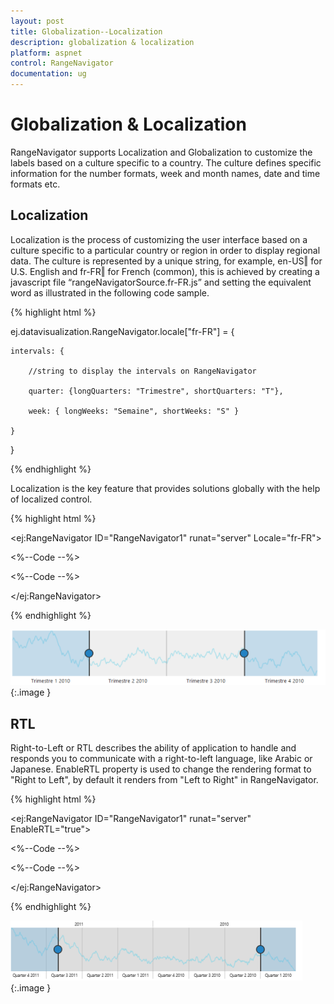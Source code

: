 ```yaml
---
layout: post
title: Globalization--Localization
description: globalization & localization
platform: aspnet
control: RangeNavigator
documentation: ug
---
```


# Globalization & Localization

RangeNavigator supports Localization and Globalization to customize the labels based on a culture specific to a country. The culture defines specific information for the number formats, week and month names, date and time formats etc. 

## Localization

Localization is the process of customizing the user interface based on a culture specific to a particular country or region in order to display regional data.  The culture is represented by a unique string, for example, en-US‖ for U.S. English and fr-FR‖ for French (common), this is achieved by creating a javascript file “rangeNavigatorSource.fr-FR.js” and setting the equivalent word as illustrated in the following code sample.

{% highlight html %}

ej.datavisualization.RangeNavigator.locale["fr-FR"] = {



    intervals: {

        //string to display the intervals on RangeNavigator

        quarter: {longQuarters: "Trimestre", shortQuarters: "T"},

        week: { longWeeks: "Semaine", shortWeeks: "S" }

    }

}

{% endhighlight %}

Localization is the key feature that provides solutions globally with the help of localized control. 

{% highlight html %}

&lt;ej:RangeNavigator ID="RangeNavigator1" runat="server" Locale="fr-FR"&gt;

  &lt;%--Code --%&gt;

  &lt;%--Code --%&gt;

&lt;/ej:RangeNavigator&gt;

{% endhighlight %}

![](Globalization--Localization_images/Globalization--Localization_img1.png)
{:.image }


## RTL

Right-to-Left or RTL describes the ability of application to handle and responds you to communicate with a right-to-left language, like Arabic or Japanese. EnableRTL property is used to change the rendering format  to "Right to Left", by default it renders from "Left to Right" in RangeNavigator. 

{% highlight html %}

&lt;ej:RangeNavigator ID="RangeNavigator1" runat="server" EnableRTL="true"&gt;

  &lt;%--Code --%&gt;

  &lt;%--Code --%&gt;

&lt;/ej:RangeNavigator&gt;

{% endhighlight %}

![](Globalization--Localization_images/Globalization--Localization_img2.png)
{:.image }




